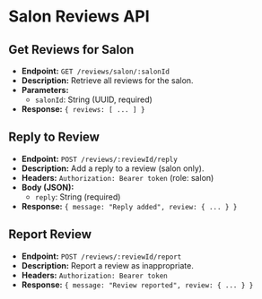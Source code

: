 # Salon Reviews API

## Get Reviews for Salon
- **Endpoint:** `GET /reviews/salon/:salonId`
- **Description:** Retrieve all reviews for the salon.
- **Parameters:**
  - `salonId`: String (UUID, required)
- **Response:** `{ reviews: [ ... ] }`

## Reply to Review
- **Endpoint:** `POST /reviews/:reviewId/reply`
- **Description:** Add a reply to a review (salon only).
- **Headers:** `Authorization: Bearer token` (role: salon)
- **Body (JSON):**
  - `reply`: String (required)
- **Response:** `{ message: "Reply added", review: { ... } }`

## Report Review
- **Endpoint:** `POST /reviews/:reviewId/report`
- **Description:** Report a review as inappropriate.
- **Headers:** `Authorization: Bearer token`
- **Response:** `{ message: "Review reported", review: { ... } }`
